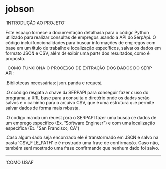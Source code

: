 # jobson

'INTRODUÇÃO AO PROJETO'

Este espaço fornece a documentação detalhada para o código Python utilizado para realizar consultas de empregos usando a API do SerpApi. O código inclui funcionalidades para buscar informações de empregos com base em um título de trabalho e localização específicos, salvar os dados em formato JSON e CSV, além de exibir uma parte dos resultados, como é proposto.

-COMO FUNCIONA O PROCESSO DE EXTRAÇÃO DOS DADOS DO SERP API:

.Bibliotecas necessárias: json, panda e request. 

.O ccódigo resgata a chave da SERPAPI para conseguir fazer o uso do programa, a URL base para a consulta o diretório onde os dados serão salvos e o caminho para o arquivo CSV, que é uma estrutura que permite salvar dados de forma mais robusta.

.O código manda um reuest para o SERPAPI fazer uma busca de dados de um emprego específico (Ex. "Software Engineer") e com uma localização específica (Ex. "San Francisco, CA")

.Caso algum dado seja encontrado ele é transformado em JSON e salvo na pasta 'CSV_FILE_PATH' e é mostrado uma frase de confirmação. Caso não, também será mostrado uma frase confirmando que nenhum dado foi salvo.


_______________________________________________________________________________________

'COMO USAR'
